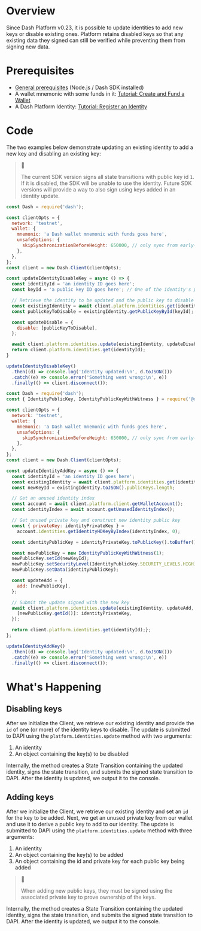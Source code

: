 # Overview

Since Dash Platform v0.23, it is possible to update identities to add new keys or disable existing ones. Platform retains disabled keys so that any existing data they signed can still be verified while preventing them from signing new data. 

# Prerequisites

- [General prerequisites](tutorials-introduction#prerequisites) (Node.js / Dash SDK installed)
- A wallet mnemonic with some funds in it: [Tutorial: Create and Fund a Wallet](tutorial-create-and-fund-a-wallet)
- A Dash Platform Identity: [Tutorial: Register an Identity](tutorial-register-an-identity)

# Code

The two examples below demonstrate updating an existing identity to add a new key and disabling an existing key:

> 🚧 
> 
> The current SDK version signs all state transitions with public key id `1`. If it is disabled, the SDK will be unable to use the identity. Future SDK versions will provide a way to also sign using keys added in an identity update.

```javascript Disable identity key
const Dash = require('dash');

const clientOpts = {
  network: 'testnet',
  wallet: {
    mnemonic: 'a Dash wallet mnemonic with funds goes here',
    unsafeOptions: {
      skipSynchronizationBeforeHeight: 650000, // only sync from early-2022
    },    
  },
};
const client = new Dash.Client(clientOpts);

const updateIdentityDisableKey = async () => {
  const identityId = 'an identity ID goes here';
  const keyId = 'a public key ID goes here'; // One of the identity's public key IDs

  // Retrieve the identity to be updated and the public key to disable
  const existingIdentity = await client.platform.identities.get(identityId);
  const publicKeyToDisable = existingIdentity.getPublicKeyById(keyId);

  const updateDisable = {
    disable: [publicKeyToDisable],
  };

  await client.platform.identities.update(existingIdentity, updateDisable);
  return client.platform.identities.get(identityId);
}

updateIdentityDisableKey()
  .then((d) => console.log('Identity updated:\n', d.toJSON()))
  .catch((e) => console.error('Something went wrong:\n', e))
  .finally(() => client.disconnect());
```
```javascript Add identity key
const Dash = require('dash');
const { IdentityPublicKey, IdentityPublicKeyWithWitness } = require('@dashevo/wasm-dpp');

const clientOpts = {
  network: 'testnet',
  wallet: {
    mnemonic: 'a Dash wallet mnemonic with funds goes here',
    unsafeOptions: {
      skipSynchronizationBeforeHeight: 650000, // only sync from early-2022
    },    
  },
};
const client = new Dash.Client(clientOpts);

const updateIdentityAddKey = async () => {
  const identityId = 'an identity ID goes here';
  const existingIdentity = await client.platform.identities.get(identityId);
  const newKeyId = existingIdentity.toJSON().publicKeys.length;

  // Get an unused identity index
  const account = await client.platform.client.getWalletAccount();
  const identityIndex = await account.getUnusedIdentityIndex();

  // Get unused private key and construct new identity public key
  const { privateKey: identityPrivateKey } =
    account.identities.getIdentityHDKeyByIndex(identityIndex, 0);

  const identityPublicKey = identityPrivateKey.toPublicKey().toBuffer();

  const newPublicKey = new IdentityPublicKeyWithWitness(1);
  newPublicKey.setId(newKeyId);
  newPublicKey.setSecurityLevel(IdentityPublicKey.SECURITY_LEVELS.HIGH);
  newPublicKey.setData(identityPublicKey);  

  const updateAdd = {
    add: [newPublicKey],
  };

  // Submit the update signed with the new key
  await client.platform.identities.update(existingIdentity, updateAdd, {
    [newPublicKey.getId()]: identityPrivateKey,
  });

  return client.platform.identities.get(identityId);};
};

updateIdentityAddKey()
  .then((d) => console.log('Identity updated:\n', d.toJSON()))
  .catch((e) => console.error('Something went wrong:\n', e))
  .finally(() => client.disconnect());
```

# What's Happening

## Disabling keys

After we initialize the Client, we retrieve our existing identity and provide the `id` of one (or more) of the identity keys to disable. The update is submitted to DAPI using the `platform.identities.update` method with two arguments:

1. An identity
2. An object containing the key(s) to be disabled

Internally, the method creates a State Transition containing the updated identity, signs the state transition, and submits the signed state transition to DAPI. After the identity is updated, we output it to the console.

## Adding keys

After we initialize the Client, we retrieve our existing identity and set an `id` for the key to be added. Next, we get an unused private key from our wallet and use it to derive a public key to add to our identity. The update is submitted to DAPI using the `platform.identities.update` method with three arguments:

1. An identity
2. An object containing the key(s) to be added
3. An object containing the id and private key for each public key being added

> 📘 
> 
> When adding new public keys, they must be signed using the associated private key to prove ownership of the keys.

Internally, the method creates a State Transition containing the updated identity, signs the state transition, and submits the signed state transition to DAPI. After the identity is updated, we output it to the console.